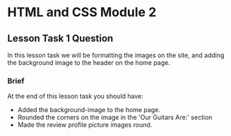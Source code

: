 # HTML and CSS Module 2

## Lesson Task 1 Question

In this lesson task we will be formatting the images on the site, and adding the background image to the header on the home page.

### Brief

At the end of this lesson task you should have:
- Added the background-image to the home page.
- Rounded the corners on the image in the 'Our Guitars Are:' section
- Made the review profile picture images round.
